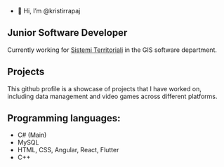 - 👋 Hi, I’m @kristirrapaj

<h2>Junior Software Developer</h2>
Currently working for <a href="https://www.sister.it/">Sistemi Territoriali</a> in the GIS software department.

<h2>Projects</h2>
This github profile is a showcase of projects that I have worked on, including data management and video games across different platforms.

<h2>Programming languages:</h2>

<ul>
  <li>C# (Main)</li>
  <li>MySQL</li>
  <li>HTML, CSS, Angular, React, Flutter</li>
  <li>C++</li>
</ul>



